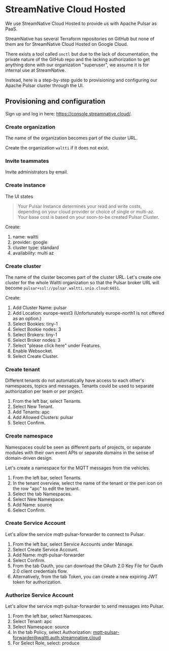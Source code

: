 # StreamNative Cloud Hosted

We use StreamNative Cloud Hosted to provide us with Apache Pulsar as PaaS.

StreamNative has several Terraform repositories on GitHub but none of them are for StreamNative Cloud Hosted on Google Cloud.

There exists a tool called `snctl` but due to the lack of documentation, the private nature of the GitHub repo and the lacking authorization to get anything done with our organization "superuser", we assume it is for internal use at StreamNative.

Instead, here is a step-by-step guide to provisioning and configuring our Apache Pulsar cluster through the UI.

## Provisioning and configuration

Sign up and log in here: <https://console.streamnative.cloud/>.

### Create organization

The name of the organization becomes part of the cluster URL.

Create the organization `waltti` if it does not exist.

### Invite teammates

Invite administrators by email.

### Create instance

The UI states

> Your Pulsar Instance determines your read and write costs, depending on your cloud provider or choice of single or multi-az. Your base cost is based on your soon-to-be created Pulsar Cluster.

Create:

1. name: waltti
1. provider: google
1. cluster type: standard
1. availability: multi az

### Create cluster

The name of the cluster becomes part of the cluster URL.
Let's create one cluster for the whole Waltti organization so that the Pulsar broker URL will become `pulsar+ssl://pulsar.waltti.snio.cloud:6651`.

Create:

1. Add Cluster Name: pulsar
1. Add Location: europe-west3 (Unfortunately europe-north1 is not offered as an option.)
1. Select Bookies: tiny-1
1. Select Bookie nodes: 3
1. Select Brokers: tiny-1
1. Select Broker nodes: 3
1. Select "please click here" under Features.
1. Enable Websocket.
1. Select Create Cluster.

### Create tenant

Different tenants do not automatically have access to each other's namespaces, topics and messages.
Tenants could be used to separate authorization per team or per project.

1. From the left bar, select Tenants.
1. Select New Tenant.
1. Add Tenants: apc
1. Add Allowed Clusters: pulsar
1. Select Confirm.

### Create namespace

Namespaces could be seen as different parts of projects, or separate modules with their own event APIs or separate domains in the sense of domain-driven design.

Let's create a namespace for the MQTT messages from the vehicles.

1. From the left bar, select Tenants.
1. In the tenant overview, select the name of the tenant or the pen icon on the row "apc" to edit the tenant.
1. Select the tab Namespaces.
1. Select New Namespace.
1. Add Name: source
1. Select Confirm.

### Create Service Account

Let's allow the service mqtt-pulsar-forwarder to connect to Pulsar.

1. From the left bar, select Service Accounts under Manage.
1. Select Create Service Account.
1. Add Name: mqtt-pulsar-forwarder
1. Select Confirm.
1. From the tab Oauth, you can download the OAuth 2.0 Key File for Oauth 2.0 client credentials flow.
1. Alternatively, from the tab Token, you can create a new expiring JWT token for authorization.

### Authorize Service Account

Let's allow the service mqtt-pulsar-forwarder to send messages into Pulsar.

1. From the left bar, select Namespaces.
1. Select Tenant: apc
1. Select Namespace: source
1. In the tab Policy, select Authorization: mqtt-pulsar-forwarder@waltti.auth.streamnative.cloud
1. For Select Role, select: produce
